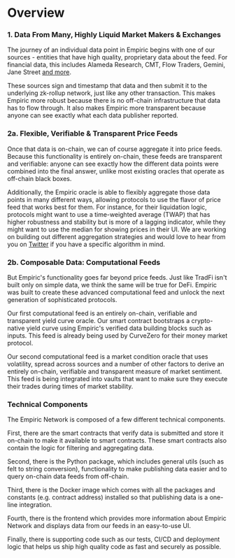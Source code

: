 # Overview

### 1. Data From Many, Highly Liquid Market Makers & Exchanges

The journey of an individual data point in Empiric begins with one of our sources - entities that have high quality, proprietary data about the feed. For financial data, this includes Alameda Research, CMT, Flow Traders, Gemini, Jane Street [and more](https://empiric.network/publishers).

These sources sign and timestamp that data and then submit it to the underlying zk-rollup network, just like any other transaction. This makes Empiric more robust because there is no off-chain infrastructure that data has to flow through. It also makes Empiric more transparent because anyone can see exactly what each data publisher reported.

### 2a. Flexible, Verifiable & Transparent Price Feeds

Once that data is on-chain, we can of course aggregate it into price feeds. Because this functionality is entirely on-chain, these feeds are transparent and verifiable: anyone can see exactly how the different data points were combined into the final answer, unlike most existing oracles that operate as off-chain black boxes.

Additionally, the Empiric oracle is able to flexibly aggregate those data points in many different ways, allowing protocols to use the flavor of price feed that works best for them. For instance, for their liquidation logic, protocols might want to use a time-weighted average (TWAP) that has higher robustness and stability but is more of a lagging indicator, while they might want to use the median for showing prices in their UI. We are working on building out different aggregation strategies and would love to hear from you on [Twitter](https://twitter.com/EmpiricNetwork) if you have a specific algorithm in mind.

### 2b. Composable Data: Computational Feeds

But Empiric's functionality goes far beyond price feeds. Just like TradFi isn't built only on simple data, we think the same will be true for DeFi. Empiric was built to create these advanced computational feed and unlock the next generation of sophisticated protocols.

Our first computational feed is an entirely on-chain, verifiable and transparent yield curve oracle. Our smart contract bootstraps a crypto-native yield curve using Empiric's verified data building blocks such as inputs. This feed is already being used by CurveZero for their money market protocol.

Our second computational feed is a market condition oracle that uses volatility, spread across sources and a number of other factors to derive an entirely on-chain, verifiable and transparent measure of market sentiment. This feed is being integrated into vaults that want to make sure they execute their trades during times of market stability.

### Technical Components

The Empiric Network is composed of a few different technical components.

First, there are the smart contracts that verify data is submitted and store it on-chain to make it available to smart contracts. These smart contracts also contain the logic for filtering and aggregating data.

Second, there is the Python package, which includes general utils (such as felt to string conversion), functionality to make publishing data easier and to query on-chain data feeds from off-chain.

Third, there is the Docker image which comes with all the packages and constants (e.g. contract address) installed so that publishing data is a one-line integration.

Fourth, there is the frontend which provides more information about Empiric Network and displays data from our feeds in an easy-to-use UI.

Finally, there is supporting code such as our tests, CI/CD and deployment logic that helps us ship high quality code as fast and securely as possible.
